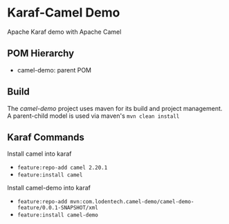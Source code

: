 # Karaf-Camel Demo
Apache Karaf demo with Apache Camel 

## POM Hierarchy
* camel-demo: parent POM


## Build
The *camel-demo* project uses maven for its build and project management.  A parent-child model is used 
via maven's  `mvn clean install`

## Karaf Commands
Install camel into karaf 
* `feature:repo-add camel 2.20.1`
* `feature:install camel`

Install camel-demo into karaf
* `feature:repo-add mvn:com.lodentech.camel-demo/camel-demo-feature/0.0.1-SNAPSHOT/xml`
* `feature:install camel-demo`

